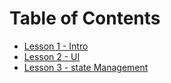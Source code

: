 # Table of Contents
- [Lesson 1 - Intro](./lesson_1_intro.md)   
- [Lesson 2 - UI](./lesson_2_ui.md)
- [Lesson 3 - state Management](./lesson_3_state_management.md)
<!--stackedit_data:
eyJoaXN0b3J5IjpbLTU2NDM3MDYzNl19
-->